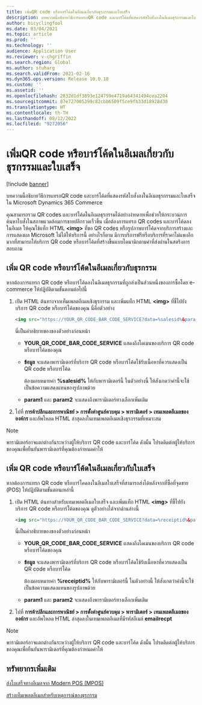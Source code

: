 ```yaml
---
title: เพิ่มQR code หรือบาร์โค้ดในอีเมลเกี่ยวกับธุรกรรมและใบเสร็จ
description: บทความนี้อธิบายวิธีการแทรกQR code และบาร์โค้ดที่แสดงรหัสใบสั่งลงในอีเมลธุรกรรมและใบเสร็จใน Microsoft Dynamics 365 Commerce
author: bicyclingfool
ms.date: 03/04/2021
ms.topic: article
ms.prod: ''
ms.technology: ''
audience: Application User
ms.reviewer: v-chgriffin
ms.search.region: Global
ms.author: stuharg
ms.search.validFrom: 2021-02-16
ms.dyn365.ops.version: Release 10.0.18
ms.custom: ''
ms.assetid: ''
ms.openlocfilehash: 2832d1df3893e124759e4719a64341494cea2204
ms.sourcegitcommit: 87e727005399c82cbb6509f5ce9fb33d18928d30
ms.translationtype: HT
ms.contentlocale: th-TH
ms.lasthandoff: 08/12/2022
ms.locfileid: "9272056"
---
```

# <a name="add-a-qr-code-or-bar-code-to-transactional-and-receipt-emails"></a>เพิ่มQR code หรือบาร์โค้ดในอีเมลเกี่ยวกับธุรกรรมและใบเสร็จ

[!include [banner](includes/banner.md)]

บทความนี้อธิบายวิธีการแทรกQR code และบาร์โค้ดที่แสดงรหัสใบสั่งลงในอีเมลธุรกรรมและใบเสร็จใน Microsoft Dynamics 365 Commerce

คุณสามารถรวม QR codes และบาร์โค้ดในอีเมลธุรกรรมได้อย่างง่ายดายเพื่อช่วยให้กระบวนการค้นหาใบสั่งในสภาพแวดล้อมการขายปลีกรวดเร็วขึ้น เมื่อต้องการแทรก QR codes และบาร์โค้ดลงในอีเมล ให้คุณใช้แท็ก HTML **\<img\>** ที่ขอ QR codes หรือรูปภาพบาร์โค้ดจากบริการสร้างและการแสดงผล Microsoft ไม่ได้ให้บริการนี้ อย่างไรก็ตาม มีการบริการฟรีหรือบริการที่ราคาไม่แพงอีกมากที่สามารถให้บริการ QR code หรือบาร์โค้ดที่สร้างขึ้นแบบไดนามิกตามค่าที่ส่งผ่านในสตริงการสอบถาม

## <a name="add-a-qr-code-or-bar-code-to-a-transactional-email"></a>เพิ่ม QR code หรือบาร์โค้ดในอีเมลเกี่ยวกับธุรกรรม

หากต้องการแทรก QR code หรือบาร์โค้ดลงในอีเมลธุรกรรมที่ถูกส่งเป็นส่วนหนึ่งของการซื้อโดย e-commerce ให้ปฏิบัติตามขั้นตอนต่อไปนี้

1. เปิด HTML ต้นทางจากเท็มเพลตอีเมลเชิงธุรกรรม และเพิ่มแท็ก HTML **\<img\>** ที่ชี้ไปยังบริการ QR code หรือบาร์โค้ดของคุณ นี่คือตัวอย่าง

    ```HTML
    <img src="https://YOUR_QR_CODE_BAR_CODE_SERVICE?data=%salesid%&param1=value1&param2=value2" alt="%salesid%" />
    ```

    นี่เป็นคำอธิบายของของตัวอย่างก่อนหน้า

    - **YOUR\_QR\_CODE\_BAR\_CODE\_SERVICE** แสดงถึงโดเมนของบริการ QR code หรือบาร์โค้ดของคุณ
    - **ข้อมูล** จะแสดงพารามิเตอร์ที่บริการ QR code หรือบาร์โค้ดใช้รับเนื้อหาที่ควรแสดงเป็น QR code หรือบาร์โค้ด

        ต้องมอบหมายค่า **%salesid%** ให้กับพารามิเตอร์นี้ ในตัวอย่างนี้ ให้สังเกตว่าค่านี้จะใช้เป็นข้อความแสดงแทนของรูปภาพด้วย

    - **param1** และ **param2** จะแสดงถึงพารามิเตอร์ทางเลือกเพิ่มเติม

1. ไปที่ **การค้าปลีกและการพาณิชย์ \> การตั้งค่าศูนย์ควบคุม \> พารามิเตอร์ \> เทมเพลตอีเมลขององค์กร** และอัพโหลด HTML ล่าสุดลงในเทมเพลตอีเมลเชิงธุรกรรมที่เหมาะสม

> [!NOTE]
> พารามิเตอร์อาจแตกต่างกันระหว่างผู้ให้บริการ QR code และบาร์โค้ด ดังนั้น โปรดติดต่อผู้ให้บริการของคุณเพื่อยืนยันพารามิเตอร์ที่คุณต้องกําหนดค่าให้

## <a name="add-a-qr-code-or-bar-code-to-a-receipt-email"></a>เพิ่ม QR code หรือบาร์โค้ดในอีเมลเกี่ยวกับใบเสร็จ 

หากต้องการแทรก QR code หรือบาร์โคดลงในอีเมลใบเสร็จที่สามารถส่งได้หลังจากที่ซื้อที่จุดขาย (POS) ให้ปฏิบัติตามขั้นตอนเหล่านี้

1. เปิด HTML ต้นทางสำหรับเทมเพลตอีเมลใบเสร็จ และเพิ่มแท็ก HTML **\<img\>** ที่ชี้ไปยังบริการ QR code หรือบาร์โค้ดของคุณ ดูตัวอย่างได้จากด้านล่างนี้

    ```HTML
    <img src="https://YOUR_QR_CODE_BAR_CODE_SERVICE?data=%receiptid%&param1=value1&param2=value2" alt="%receiptid%" />
    ```

    นี่เป็นคำอธิบายของของตัวอย่างก่อนหน้า

    - **YOUR\_QR\_CODE\_BAR\_CODE\_SERVICE** แสดงถึงโดเมนของบริการ QR code หรือบาร์โค้ดของคุณ
    - **ข้อมูล** จะแสดงพารามิเตอร์ที่บริการ QR code หรือบาร์โค้ดใช้รับเนื้อหาที่ควรแสดงเป็น QR code หรือบาร์โค้ด

        ต้องมอบหมายค่า **%receiptid%** ให้กับพารามิเตอร์นี้ ในตัวอย่างนี้ ให้สังเกตว่าค่านี้จะใช้เป็นข้อความแสดงแทนของรูปภาพด้วย

    - **param1** และ **param2** จะแสดงถึงพารามิเตอร์ทางเลือกเพิ่มเติม

1. ไปที่ **การค้าปลีกและการพาณิชย์ \> การตั้งค่าศูนย์ควบคุม \> พารามิเตอร์ \> เทมเพลตอีเมลขององค์กร** และอัพโหลด HTML ล่าสุดลงในเทมเพลตอีเมลที่มีรหัสอีเมล์ **emailrecpt**

> [!NOTE]
> พารามิเตอร์อาจแตกต่างกันระหว่างผู้ให้บริการ QR code และบาร์โค้ด ดังนั้น โปรดติดต่อผู้ให้บริการของคุณเพื่อยืนยันพารามิเตอร์ที่คุณต้องกําหนดค่าให้

## <a name="additional-resources"></a>ทรัพยากรเพิ่มเติม

[ส่งใบเสร็จทางอีเมลจาก Modern POS (MPOS)](email-receipts.md)

[สร้างเท็มเพลตอีเมลสำหรับเหตุการณ์ของธุรกรรม](email-templates-transactions.md)
